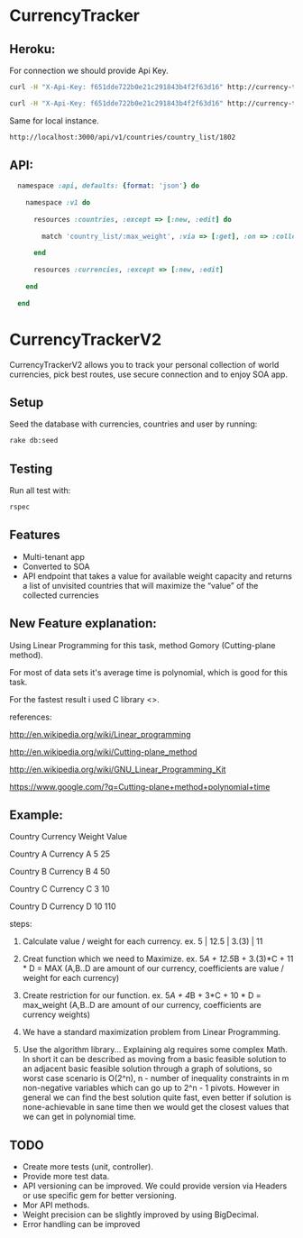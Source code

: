 CurrencyTracker
===============

Heroku:
-------
For connection we should provide Api Key.
```bash
curl -H "X-Api-Key: f651dde722b0e21c291843b4f2f63d16" http://currency-tacker-v2.herokuapp.com/api/v1/currencies/ZWD

curl -H "X-Api-Key: f651dde722b0e21c291843b4f2f63d16" http://currency-tacker-v2.herokuapp.com/api/v1/countries/country_list/18
```

Same for local instance.

```bash
http://localhost:3000/api/v1/countries/country_list/1802
```

API:
----
```Ruby
  namespace :api, defaults: {format: 'json'} do
  
    namespace :v1 do
    
      resources :countries, :except => [:new, :edit] do 
      
        match 'country_list/:max_weight', :via => [:get], :on => :collection
        
      end
      
      resources :currencies, :except => [:new, :edit]
      
    end
    
  end
```

CurrencyTrackerV2
=================

CurrencyTrackerV2 allows you to track your personal collection of world currencies, pick best routes, use secure connection and to enjoy SOA app.

Setup
-----

Seed the database with currencies, countries and user by running:

```bash
rake db:seed
```

Testing
-------

Run all test with:

```bash
rspec
```

Features
--------

* Multi-tenant app
* Converted to SOA
* API endpoint that takes a value for available weight capacity and returns a list of unvisited countries that will maximize the “value” of the collected currencies

New Feature explanation:
------------------------

Using Linear Programming for this task, method Gomory (Cutting-plane method).

For most of data sets it's average time is polynomial, which is good for this task.

For the fastest result i used C library <<Ruby GNU Linear Programming Kit>>.

references:

http://en.wikipedia.org/wiki/Linear_programming

http://en.wikipedia.org/wiki/Cutting-plane_method

http://en.wikipedia.org/wiki/GNU_Linear_Programming_Kit

https://www.google.com/?q=Cutting-plane+method+polynomial+time

Example:
--------

Country Currency Weight Value

Country A Currency A 5 25

Country B Currency B 4 50

Country C Currency C 3 10

Country D Currency D 10 110

steps:

1. Calculate value / weight for each currency.
ex. 5 | 12.5 | 3.(3) | 11

2. Creat function which we need to Maximize.
ex. 5*A + 12.5*B + 3.(3)*C + 11 * D = MAX (A,B..D are amount of our currency, coefficients are value / weight for each currency)

3. Create restriction for our function.
ex. 5*A + 4*B + 3*C + 10 * D = max_weight (A,B..D are amount of our currency, coefficients are currency weights)

4. We have a standard maximization problem from Linear Programming.

5. Use the algorithm library... Explaining alg requires some complex Math. In short it can be described as moving from a basic feasible solution to an adjacent basic feasible solution through a graph of solutions, so worst case scenario is O(2^n), n - number of inequality constraints in m non-negative variables which can go up to 2^n - 1 pivots. However in general we can find the best solution quite fast, even better if solution is none-achievable in sane time then we would get the closest values that we can get in polynomial time.

TODO
----
* Create more tests (unit, controller).
* Provide more test data.
* API versioning can be improved. We could provide version via Headers or use specific gem for better versioning.
* Mor API methods.
* Weight precision can be slightly improved by using BigDecimal.
* Error handling can be improved
